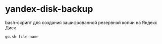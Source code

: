 # yandex-disk-backup
bash-скрипт для создания зашифрованной резервной копии на Яндекс Диск


```
go.sh file-name
```
